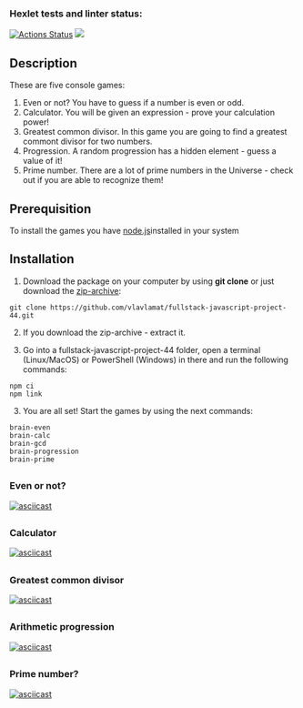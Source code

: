 ### Hexlet tests and linter status:

[![Actions Status](https://github.com/VlaVlaMat/fullstack-javascript-project-44/workflows/hexlet-check/badge.svg)](https://github.com/VlaVlaMat/fullstack-javascript-project-44/actions)
<a href="https://codeclimate.com/github/vlavlamat/fullstack-javascript-project-44/maintainability"><img src="https://api.codeclimate.com/v1/badges/a8dba9b82a4a08dd0e3b/maintainability" /></a>


## <h2>Description</h2>
These are five console games:
1. Even or not? You have to guess if a number is even or odd.
2. Calculator. You will be given an expression - prove your calculation power!
3. Greatest common divisor. In this game you are going to find a greatest commont divisor for two numbers.
4. Progression. A random progression has a hidden element - guess a value of it!
5. Prime number. There are a lot of prime numbers in the Universe - check out if you are able to recognize them!

## <h2>Prerequisition</h2>
To install the games you have <a href="https://nodejs.org/en/">node.js</a>installed in your system

## <h2>Installation</h2>
1. Download the package on your computer by using <strong>git clone</strong> or just download the <a href="https://github.com/vlavlamat/fullstack-javascript-project-44/archive/refs/heads/main.zip">zip-archive</a>:

```console
git clone https://github.com/vlavlamat/fullstack-javascript-project-44.git
```
2. If you download the zip-archive - extract it.

2. Go into a fullstack-javascript-project-44 folder, open a terminal (Linux/MacOS) or PowerShell (Windows) in there and run the following commands:

```console
npm ci
npm link
```
3. You are all set! Start the games by using the next commands:

```console
brain-even
brain-calc
brain-gcd
brain-progression
brain-prime
```

## <h3>Even or not?</h3>
[![asciicast](https://asciinema.org/a/564704.svg)](https://asciinema.org/a/564704)


## <h3>Calculator</h3>
[![asciicast](https://asciinema.org/a/GZklExwxuFnEn4rjhXUBNLyfl.svg)](https://asciinema.org/a/GZklExwxuFnEn4rjhXUBNLyfl)



## <h3>Greatest common divisor</h3>
[![asciicast](https://asciinema.org/a/fBNosiLUBtKXFFk3TndBjnKnE.svg)](https://asciinema.org/a/fBNosiLUBtKXFFk3TndBjnKnE)



## <h3>Arithmetic progression</h3>
[![asciicast](https://asciinema.org/a/Ye94Y3gQ0xMvQN1bl28EEtE4C.svg)](https://asciinema.org/a/Ye94Y3gQ0xMvQN1bl28EEtE4C)



## <h3>Prime number?</h3>
[![asciicast](https://asciinema.org/a/564725.svg)](https://asciinema.org/a/564725)
